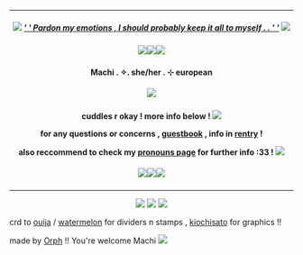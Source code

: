 ***
<h5 align="center">
  
<img src="https://watermelon.crd.co/assets/images/gallery11/72d5152f.gif?v=2a41aca3"/> [' ' Pardon my emotions , I should probably keep it all to myself . . ' '](https://open.spotify.com/track/6UFivO2zqqPFPoQYsEMuCc?si=e0ef57f06c85468e) <img src="https://watermelon.crd.co/assets/images/gallery11/72d5152f.gif?v=2a41aca3"/>
<h5 align="center">
<img src="https://watermelon.crd.co/assets/images/gallery19/3cc54246.png?v=2a41aca3"/><img src="https://watermelon.crd.co/assets/images/gallery19/3cc54246.png?v=2a41aca3"/><img src="https://watermelon.crd.co/assets/images/gallery19/3cc54246.png?v=2a41aca3"/>
</h5>  

<h4 align="center">
Machi . ✧. she/her . ⊹ european
</h4> 
<h5 align="center">
<img src="https://64.media.tumblr.com/db550be4f6e50d814ef7fbb6d6aa10c5/062dd1659b0d0d02-24/s640x960/ac148a84cc8ab2e4c19530367bc32bc1d1948f59.gifv"/>
</h5>  
<h4 align="center">

cuddles r okay ! more info below ! <img src="https://watermelon.crd.co/assets/images/gallery11/18fac5dd.gif?v=2a41aca3"/>

for any questions or concerns , [guestbook](https://lotusnilotpala.123guestbook.com/) , info in [rentry](https://rentry.org/LotusNilotpala) !

also reccommend to check my [pronouns page](https://en.pronouns.page/@MachiNilotpala) for further info :33 ! <img src="https://watermelon.crd.co/assets/images/gallery11/faaf6eee.gif?v=2a41aca3"/>
</h4> 

<h5 align="center">
<img src="https://watermelon.crd.co/assets/images/gallery19/3cc54246.png?v=2a41aca3"/><img src="https://watermelon.crd.co/assets/images/gallery19/3cc54246.png?v=2a41aca3"/><img src="https://watermelon.crd.co/assets/images/gallery19/3cc54246.png?v=2a41aca3"/>
</h5>  

***
<p align ="center">
<img src="https://ouija.crd.co/assets/images/gallery08/7c5d9125.gif?v=b8c53f22"/> <img src="https://watermelon.crd.co/assets/images/gallery18/cf36d55b.png?v=2a41aca3"/> <img src="https://ouija.crd.co/assets/images/gallery08/7c5d9125.gif?v=b8c53f22"/>
</p>

crd to [ouija](https://ouija.crd.co/#) / [watermelon](https://watermelon.crd.co) for dividers n stamps , [kiochisato](https://www.tumblr.com/kiochisato) for graphics !!

made by [Orph](https://github.com/Ovrpheus) !!  You're welcome Machi <img src="https://ouija.crd.co/assets/images/gallery08/62faace8.png?v=b8c53f22"/>



